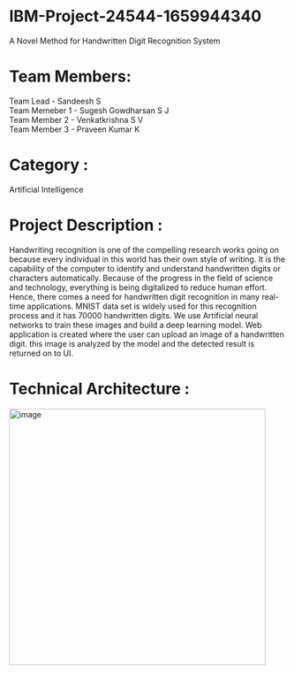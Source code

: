 # IBM-Project-24544-1659944340
A Novel Method for Handwritten Digit Recognition System
# Team Members:
Team Lead - Sandeesh S <br>
Team Memeber 1 - Sugesh Gowdharsan S J <br>
Team Member 2 - Venkatkrishna S V <br>
Team Member 3 - Praveen Kumar K <br>

# Category : 
Artificial Intelligence
# Project Description :

Handwriting recognition is one of the compelling research works going on because every individual in this world has their own style of writing. It is the capability of the computer to identify and understand handwritten digits or characters automatically. Because of the progress in the field of science and technology, everything is being digitalized to reduce human effort. Hence, there comes a need for handwritten digit recognition in many real-time applications. MNIST data set is widely used for this recognition process and it has 70000 handwritten digits. We use Artificial neural networks to train these images and build a deep learning model. Web application is created where the user can upload an image of a handwritten digit. this image is analyzed by the model and the detected result is returned on to UI.

# Technical Architecture :

<img width="464" alt="image" src="https://user-images.githubusercontent.com/113275883/200172124-c48a7408-c230-4581-b665-3ab7dfbf2dc6.png">
